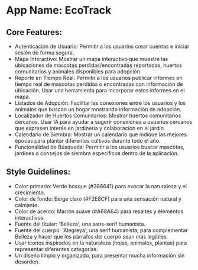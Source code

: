 # **App Name**: EcoTrack

## Core Features:

- Autenticación de Usuario: Permitir a los usuarios crear cuentas e iniciar sesión de forma segura.
- Mapa Interactivo: Mostrar un mapa interactivo que muestre las ubicaciones de mascotas perdidas/encontradas reportadas, huertos comunitarios y animales disponibles para adopción.
- Reporte en Tiempo Real: Permitir a los usuarios publicar informes en tiempo real de mascotas perdidas o encontradas con información de ubicación. Usar una herramienta para incorporar estos informes en el mapa.
- Listados de Adopción: Facilitar las conexiones entre los usuarios y los animales que buscan un hogar mostrando información de adopción.
- Localizador de Huertos Comunitarios: Mostrar huertos comunitarios cercanos. Usar IA para ayudar a sugerir conexiones a usuarios cercanos que expresen interés en jardinería y colaboración en el jardín.
- Calendario de Siembra: Mostrar un calendario que indique las mejores épocas para plantar diferentes cultivos durante todo el año.
- Funcionalidad de Búsqueda: Permitir a los usuarios buscar mascotas, jardines o consejos de siembra específicos dentro de la aplicación.

## Style Guidelines:

- Color primario: Verde bosque (#386641) para evocar la naturaleza y el crecimiento.
- Color de fondo: Beige claro (#F2E8CF) para una sensación natural y calmante.
- Color de acento: Marrón suave (#A68A64) para resaltes y elementos interactivos.
- Fuente del titular: 'Belleza', una sans-serif humanista.
- Fuente del cuerpo: 'Alegreya', una serif humanista; para complementar Belleza y hacer que los párrafos del cuerpo sean más legibles.
- Usar iconos inspirados en la naturaleza (hojas, animales, plantas) para representar diferentes categorías.
- Un diseño limpio y organizado, para presentar mucha información sin desorden.